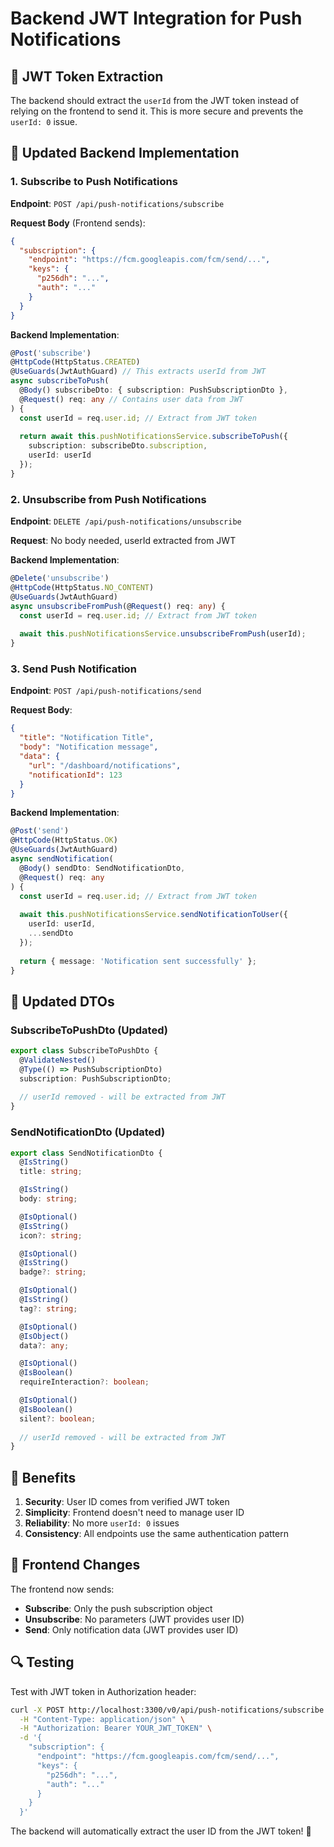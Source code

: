 # Backend JWT Integration for Push Notifications

## 🔐 JWT Token Extraction

The backend should extract the `userId` from the JWT token instead of relying on the frontend to send it. This is more secure and prevents the `userId: 0` issue.

## 📝 Updated Backend Implementation

### **1. Subscribe to Push Notifications**

**Endpoint**: `POST /api/push-notifications/subscribe`

**Request Body** (Frontend sends):
```json
{
  "subscription": {
    "endpoint": "https://fcm.googleapis.com/fcm/send/...",
    "keys": {
      "p256dh": "...",
      "auth": "..."
    }
  }
}
```

**Backend Implementation**:
```typescript
@Post('subscribe')
@HttpCode(HttpStatus.CREATED)
@UseGuards(JwtAuthGuard) // This extracts userId from JWT
async subscribeToPush(
  @Body() subscribeDto: { subscription: PushSubscriptionDto },
  @Request() req: any // Contains user data from JWT
) {
  const userId = req.user.id; // Extract from JWT token
  
  return await this.pushNotificationsService.subscribeToPush({
    subscription: subscribeDto.subscription,
    userId: userId
  });
}
```

### **2. Unsubscribe from Push Notifications**

**Endpoint**: `DELETE /api/push-notifications/unsubscribe`

**Request**: No body needed, userId extracted from JWT

**Backend Implementation**:
```typescript
@Delete('unsubscribe')
@HttpCode(HttpStatus.NO_CONTENT)
@UseGuards(JwtAuthGuard)
async unsubscribeFromPush(@Request() req: any) {
  const userId = req.user.id; // Extract from JWT token
  
  await this.pushNotificationsService.unsubscribeFromPush(userId);
}
```

### **3. Send Push Notification**

**Endpoint**: `POST /api/push-notifications/send`

**Request Body**:
```json
{
  "title": "Notification Title",
  "body": "Notification message",
  "data": {
    "url": "/dashboard/notifications",
    "notificationId": 123
  }
}
```

**Backend Implementation**:
```typescript
@Post('send')
@HttpCode(HttpStatus.OK)
@UseGuards(JwtAuthGuard)
async sendNotification(
  @Body() sendDto: SendNotificationDto,
  @Request() req: any
) {
  const userId = req.user.id; // Extract from JWT token
  
  await this.pushNotificationsService.sendNotificationToUser({
    userId: userId,
    ...sendDto
  });
  
  return { message: 'Notification sent successfully' };
}
```

## 🔧 Updated DTOs

### **SubscribeToPushDto** (Updated)
```typescript
export class SubscribeToPushDto {
  @ValidateNested()
  @Type(() => PushSubscriptionDto)
  subscription: PushSubscriptionDto;
  
  // userId removed - will be extracted from JWT
}
```

### **SendNotificationDto** (Updated)
```typescript
export class SendNotificationDto {
  @IsString()
  title: string;

  @IsString()
  body: string;

  @IsOptional()
  @IsString()
  icon?: string;

  @IsOptional()
  @IsString()
  badge?: string;

  @IsOptional()
  @IsString()
  tag?: string;

  @IsOptional()
  @IsObject()
  data?: any;

  @IsOptional()
  @IsBoolean()
  requireInteraction?: boolean;

  @IsOptional()
  @IsBoolean()
  silent?: boolean;
  
  // userId removed - will be extracted from JWT
}
```

## 🚀 Benefits

1. **Security**: User ID comes from verified JWT token
2. **Simplicity**: Frontend doesn't need to manage user ID
3. **Reliability**: No more `userId: 0` issues
4. **Consistency**: All endpoints use the same authentication pattern

## 📱 Frontend Changes

The frontend now sends:
- **Subscribe**: Only the push subscription object
- **Unsubscribe**: No parameters (JWT provides user ID)
- **Send**: Only notification data (JWT provides user ID)

## 🔍 Testing

Test with JWT token in Authorization header:
```bash
curl -X POST http://localhost:3300/v0/api/push-notifications/subscribe \
  -H "Content-Type: application/json" \
  -H "Authorization: Bearer YOUR_JWT_TOKEN" \
  -d '{
    "subscription": {
      "endpoint": "https://fcm.googleapis.com/fcm/send/...",
      "keys": {
        "p256dh": "...",
        "auth": "..."
      }
    }
  }'
```

The backend will automatically extract the user ID from the JWT token! 🚀
